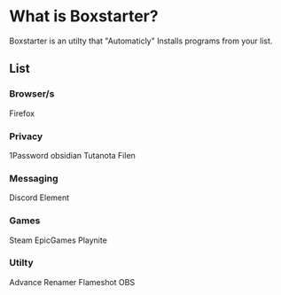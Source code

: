 # What is Boxstarter?
Boxstarter is an utilty that "Automaticly" Installs programs from your list.
## List
### Browser/s
Firefox
### Privacy
1Password
obsidian
Tutanota
Filen
### Messaging
Discord
Element
### Games
Steam
EpicGames
Playnite
### Utilty 
Advance Renamer
Flameshot
OBS
